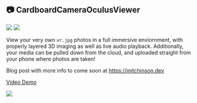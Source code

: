 ## 📷 CardboardCameraOculusViewer

![](https://i.imgur.com/tuxflsb.png)
![](https://i.imgur.com/1pDHktR.jpg)

View your very own `vr.jpg` photos in a full immersive enviornment, with properly layered 3D imaging as well as live audio playback.
Additionally, your media can be pulled down from the cloud, and uploaded straight from your phone where photos are taken!

Blog post with more info to come soon at https://mitchinson.dev

[Video Demo](https://www.youtube.com/watch?v=z-Uivg26je0)

![](https://i.imgur.com/OwhPtxo.png)
